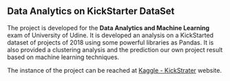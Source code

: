 ## Data Analytics on KickStarter DataSet

The project is developed for the **Data Analytics and Machine Learning** exam of University of Udine.
It is developed an analysis on a KickStarted dataset of projects of 2018 using some powerful libraries as Pandas. It is also provided a clustering analysis and the prediction our own project result based on machine learning techniques. 

The instance of the project can be reached at [Kaggle - KickStrater](https://www.kaggle.com/kemical/kickstarter-projects) website.